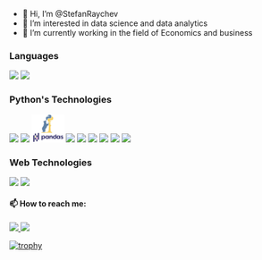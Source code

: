 - 👋 Hi, I’m @StefanRaychev
- 👀 I’m interested in data science and data analytics
- 🌱 I’m currently working in the field of Economics and business

<!--[![Stefan's GitHub stats](https://github-readme-stats.vercel.app/api?username=StefanRaychev)](https://github.com/StefanRaychev/github-readme-stats)-->

### Languages
<a><img height="60" src="https://cdn.icon-icons.com/icons2/2699/PNG/512/python_vertical_logo_icon_168039.png"/></a>
<a><img height="60" src="https://miro.medium.com/max/1200/1*l4xICbIIYlz1OTymWCoUTw.jpeg"/></a>

### Python's Technologies
<a><img height="40" src="https://matplotlib.org/_static/images/logo2.svg"/></a>
<a><img height="50" src="https://bids.berkeley.edu/sites/default/files/styles/250x140/public/projects/scipy_logo_450x254.png?itok=iYqgsiQs"/></a>
<a><img height="50" src="https://raw.githubusercontent.com/earthinversion/earthinversion-images/main/images/pandas-python.png"/></a>
<a><img height="50" src="https://seaborn.pydata.org/_images/logo-tall-lightbg.svg"/></a>
<a><img height="50" src="https://repository-images.githubusercontent.com/33702544/b4400c80-718b-11e9-9f3a-306c07a5f3de"/></a>
<a><img height="50" src="https://www.statsmodels.org/devel/_images/statsmodels-logo-v2.svg"/></a>
<a><img height="50" src="https://encrypted-tbn0.gstatic.com/images?q=tbn:ANd9GcSU1r9xWyPHx4NEzOpoB3IHUiL_sCXm7Op1XJaHPb18vAbS1J-p-EM6WWWjS-Li-FxPagA&usqp=CAU"/></a>
<a><img height="50" src="https://www.moredatascientists.com/wp-content/uploads/2015/06/sklearn-2.png"/></a>
<a><img height="50" src="https://upload.wikimedia.org/wikipedia/commons/thumb/1/11/TensorFlowLogo.svg/1200px-TensorFlowLogo.svg.png"/></a>

### Web Technologies
<a><img height="40" src="https://sass-lang.com/assets/img/logos/logo-b6e1ef6e.svg"/></a>
<a><img height="40" src="https://encrypted-tbn0.gstatic.com/images?q=tbn:ANd9GcTMUuFh4ah50p3dcMhonzqbHdV164aRrqiPPbSoMVdOcZbMqxPSoTt0BFEeWi7ZOSfn32s&usqp=CAU"/></a>

 
 #### 📫 How to reach me:
<!--<a href="https://www.facebook.com/stefan.raychev.129/">
    <img height="50" src="https://cdn1.iconfinder.com/data/icons/logotypes/32/square-facebook-512.png"/>
</a>-->

 <a href="">
    <img height="50" src="https://cdn1.iconfinder.com/data/icons/logotypes/32/square-facebook-512.png"/>
</a>

<a href="https://www.kaggle.com/stefanraychev">
    <img height="50" src="https://inlab.fib.upc.edu/sites/default/files/styles/large/public/field/image/captura_3.png"/>
</a>
  
[![trophy](https://github-profile-trophy.vercel.app/?username=ryo-ma)](https://github.com/ryo-ma/github-profile-trophy)

